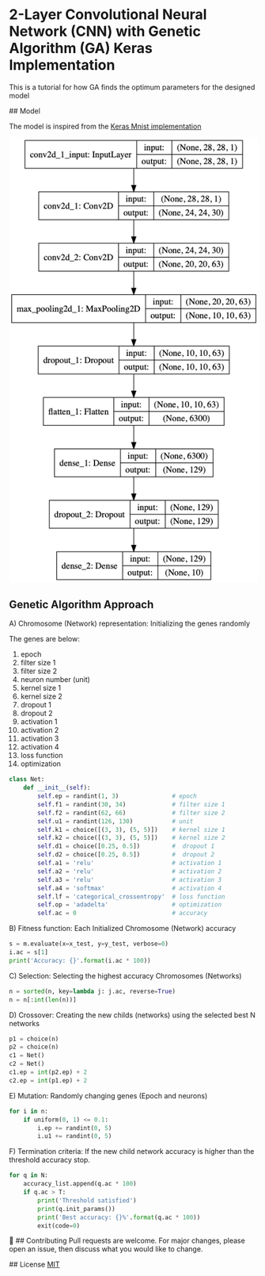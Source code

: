 # 2-Layer Convolutional Neural Network (CNN) with Genetic Algorithm (GA) Keras Implementation

This is a tutorial for how GA finds the optimum parameters for the designed model

## Model

The model is inspired from the [Keras Mnist implementation](https://github.com/keras-team/keras/blob/master/examples/mnist_cnn.py)

![The suggested parameters](model_plot.png)

## Genetic Algorithm Approach

A) Chromosome (Network) representation: Initializing the genes randomly

The genes are below:

1. epoch
2. filter size 1
3. filter size 2
4. neuron number (unit)
5. kernel size 1
6. kernel size 2
7. dropout 1
8. dropout 2
9. activation 1
10. activation 2
11. activation 3
12. activation 4
13. loss function
14. optimization


```python
class Net:
    def __init__(self):
        self.ep = randint(1, 3)               # epoch
        self.f1 = randint(30, 34)             # filter size 1
        self.f2 = randint(62, 66)             # filter size 2
        self.u1 = randint(126, 130)           # unit
        self.k1 = choice([(3, 3), (5, 5)])    # kernel size 1
        self.k2 = choice([(3, 3), (5, 5)])    # kernel size 2
        self.d1 = choice([0.25, 0.5])         #  dropout 1
        self.d2 = choice([0.25, 0.5])         #  dropout 2
        self.a1 = 'relu'                      # activation 1
        self.a2 = 'relu'                      # activation 2
        self.a3 = 'relu'                      # activation 3
        self.a4 = 'softmax'                   # activation 4
        self.lf = 'categorical_crossentropy'  # loss function
        self.op = 'adadelta'                  # optimization
        self.ac = 0                           # accuracy
```

B) Fitness function: Each Initialized Chromosome (Network) accuracy

```python
s = m.evaluate(x=x_test, y=y_test, verbose=0)
i.ac = s[1]
print('Accuracy: {}'.format(i.ac * 100))
```

C) Selection: Selecting the highest accuracy Chromosomes (Networks)

```python
n = sorted(n, key=lambda j: j.ac, reverse=True)
n = n[:int(len(n))]
```

D) Crossover: Creating the new childs (networks) using the selected best N networks

```python
p1 = choice(n)
p2 = choice(n)
c1 = Net()
c2 = Net()
c1.ep = int(p2.ep) + 2
c2.ep = int(p1.ep) + 2
```

E) Mutation: Randomly changing genes (Epoch and neurons)

```python
for i in n:
    if uniform(0, 1) <= 0.1:
        i.ep += randint(0, 5)
        i.u1 += randint(0, 5)
```

F) Termination criteria: If the new child network accuracy is higher than the threshold accuracy stop.

```python
for q in N:
    accuracy_list.append(q.ac * 100)
    if q.ac > T:
        print('Threshold satisfied')
        print(q.init_params())
        print('Best accuracy: {}%'.format(q.ac * 100))
        exit(code=0)
```

:thought_balloon:
## Contributing
Pull requests are welcome.
For major changes, please open an issue, then discuss what you would like to change.

## License
[MIT](https://choosealicense.com/licenses/mit/)
